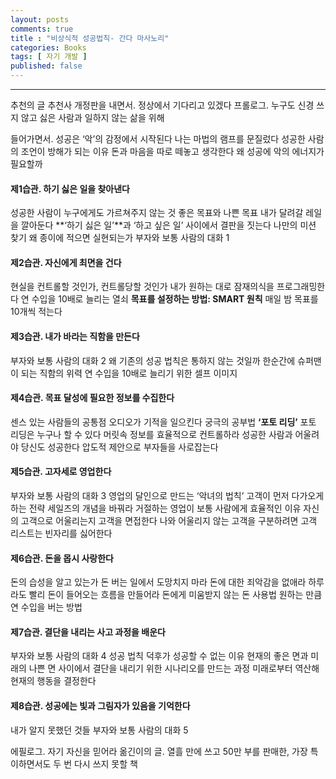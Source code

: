 ```yaml
---
layout: posts
comments: true
title : "비상식적 성공법칙- 간다 마사노리"
categories: Books
tags: [ 자기 개발 ]
published: false
---
```



---
추천의 글
추천사
개정판을 내면서. 정상에서 기다리고 있겠다
프롤로그. 누구도 신경 쓰지 않고 싫은 사람과 일하지 않는 삶을 위해

들어가면서. 성공은 ‘악’의 감정에서 시작된다
나는 마법의 램프를 문질렀다
성공한 사람의 조언이 방해가 되는 이유
돈과 마음을 따로 떼놓고 생각한다
왜 성공에 악의 에너지가 필요할까

#### 제1습관. 하기 싫은 일을 찾아낸다

성공한 사람이 누구에게도 가르쳐주지 않는 것
좋은 목표와 나쁜 목표
내가 달려갈 레일을 깔아둔다
**‘하기 싫은 일’**과 ‘하고 싶은 일’ 사이에서 결판을 짓는다
나만의 미션 찾기
왜 종이에 적으면 실현되는가
부자와 보통 사람의 대화 1

#### 제2습관. 자신에게 최면을 건다

현실을 컨트롤할 것인가, 컨트롤당할 것인가
내가 원하는 대로 잠재의식을 프로그래밍한다
연 수입을 10배로 늘리는 열쇠
**목표를 설정하는 방법: SMART 원칙**
매일 밤 목표를 10개씩 적는다

#### 제3습관. 내가 바라는 직함을 만든다

부자와 보통 사람의 대화 2
왜 기존의 성공 법칙은 통하지 않는 것일까
한순간에 슈퍼맨이 되는 직함의 위력
연 수입을 10배로 늘리기 위한 셀프 이미지

#### 제4습관. 목표 달성에 필요한 정보를 수집한다

센스 있는 사람들의 공통점
오디오가 기적을 일으킨다
궁극의 공부법 **‘포토 리딩’**
포토 리딩은 누구나 할 수 있다
머릿속 정보를 효율적으로 컨트롤하라
성공한 사람과 어울려야 당신도 성공한다
압도적 제안으로 부자들을 사로잡는다

#### 제5습관. 고자세로 영업한다

부자와 보통 사람의 대화 3
영업의 달인으로 만드는 ‘악녀의 법칙’
고객이 먼저 다가오게 하는 전략
세일즈의 개념을 바꿔라
거절하는 영업이 보통 사람에게 효율적인 이유
자신의 고객으로 어울리는지 고객을 면접한다
나와 어울리지 않는 고객을 구분하려면
고객 리스트는 빈자리를 싫어한다

#### 제6습관. 돈을 몹시 사랑한다

돈의 습성을 알고 있는가
돈 버는 일에서 도망치지 마라
돈에 대한 죄악감을 없애라
하루라도 빨리 돈이 들어오는 흐름을 만들어라
돈에게 미움받지 않는 돈 사용법
원하는 만큼 연 수입을 버는 방법

#### 제7습관. 결단을 내리는 사고 과정을 배운다

부자와 보통 사람의 대화 4
성공 법칙 덕후가 성공할 수 없는 이유
현재의 좋은 면과 미래의 나쁜 면 사이에서
결단을 내리기 위한 시나리오를 만드는 과정
미래로부터 역산해 현재의 행동을 결정한다

#### 제8습관. 성공에는 빛과 그림자가 있음을 기억한다

내가 알지 못했던 것들
부자와 보통 사람의 대화 5

에필로그. 자기 자신을 믿어라
옮긴이의 글. 열흘 만에 쓰고 50만 부를 판매한, 가장 특이하면서도 두 번 다시 쓰지 못할 책